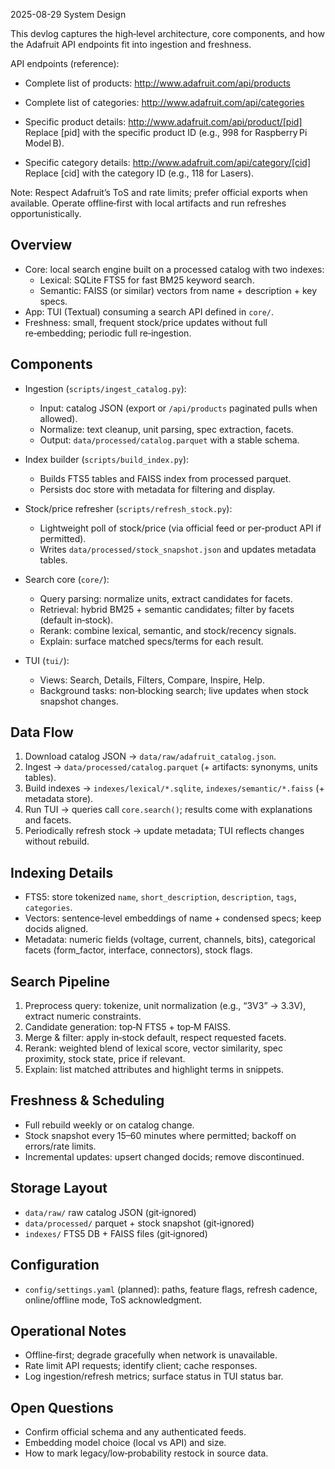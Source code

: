 2025-08-29 System Design

This devlog captures the high‑level architecture, core components, and how the Adafruit API endpoints fit into ingestion and freshness.

API endpoints (reference):

- Complete list of products:
  http://www.adafruit.com/api/products

- Complete list of categories:
  http://www.adafruit.com/api/categories

- Specific product details:
  http://www.adafruit.com/api/product/[pid]
  Replace [pid] with the specific product ID (e.g., 998 for Raspberry Pi Model B).

- Specific category details:
  http://www.adafruit.com/api/category/[cid]
  Replace [cid] with the category ID (e.g., 118 for Lasers).

Note: Respect Adafruit’s ToS and rate limits; prefer official exports when available. Operate offline‑first with local artifacts and run refreshes opportunistically.

Overview
--------

- Core: local search engine built on a processed catalog with two indexes:
  - Lexical: SQLite FTS5 for fast BM25 keyword search.
  - Semantic: FAISS (or similar) vectors from name + description + key specs.
- App: TUI (Textual) consuming a search API defined in `core/`.
- Freshness: small, frequent stock/price updates without full re‑embedding; periodic full re‑ingestion.

Components
----------

- Ingestion (`scripts/ingest_catalog.py`):
  - Input: catalog JSON (export or `/api/products` paginated pulls when allowed).
  - Normalize: text cleanup, unit parsing, spec extraction, facets.
  - Output: `data/processed/catalog.parquet` with a stable schema.

- Index builder (`scripts/build_index.py`):
  - Builds FTS5 tables and FAISS index from processed parquet.
  - Persists doc store with metadata for filtering and display.

- Stock/price refresher (`scripts/refresh_stock.py`):
  - Lightweight poll of stock/price (via official feed or per‑product API if permitted).
  - Writes `data/processed/stock_snapshot.json` and updates metadata tables.

- Search core (`core/`):
  - Query parsing: normalize units, extract candidates for facets.
  - Retrieval: hybrid BM25 + semantic candidates; filter by facets (default in‑stock).
  - Rerank: combine lexical, semantic, and stock/recency signals.
  - Explain: surface matched specs/terms for each result.

- TUI (`tui/`):
  - Views: Search, Details, Filters, Compare, Inspire, Help.
  - Background tasks: non‑blocking search; live updates when stock snapshot changes.

Data Flow
---------

1. Download catalog JSON → `data/raw/adafruit_catalog.json`.
2. Ingest → `data/processed/catalog.parquet` (+ artifacts: synonyms, units tables).
3. Build indexes → `indexes/lexical/*.sqlite`, `indexes/semantic/*.faiss` (+ metadata store).
4. Run TUI → queries call `core.search()`; results come with explanations and facets.
5. Periodically refresh stock → update metadata; TUI reflects changes without rebuild.

Indexing Details
----------------

- FTS5: store tokenized `name`, `short_description`, `description`, `tags`, `categories`.
- Vectors: sentence‑level embeddings of name + condensed specs; keep docids aligned.
- Metadata: numeric fields (voltage, current, channels, bits), categorical facets (form_factor, interface, connectors), stock flags.

Search Pipeline
---------------

1. Preprocess query: tokenize, unit normalization (e.g., “3V3” → 3.3V), extract numeric constraints.
2. Candidate generation: top‑N FTS5 + top‑M FAISS.
3. Merge & filter: apply in‑stock default, respect requested facets.
4. Rerank: weighted blend of lexical score, vector similarity, spec proximity, stock state, price if relevant.
5. Explain: list matched attributes and highlight terms in snippets.

Freshness & Scheduling
----------------------

- Full rebuild weekly or on catalog change.
- Stock snapshot every 15–60 minutes where permitted; backoff on errors/rate limits.
- Incremental updates: upsert changed docids; remove discontinued.

Storage Layout
--------------

- `data/raw/`          raw catalog JSON (git‑ignored)
- `data/processed/`    parquet + stock snapshot (git‑ignored)
- `indexes/`           FTS5 DB + FAISS files (git‑ignored)

Configuration
-------------

- `config/settings.yaml` (planned): paths, feature flags, refresh cadence, online/offline mode, ToS acknowledgment.

Operational Notes
-----------------

- Offline‑first; degrade gracefully when network is unavailable.
- Rate limit API requests; identify client; cache responses.
- Log ingestion/refresh metrics; surface status in TUI status bar.

Open Questions
--------------

- Confirm official schema and any authenticated feeds.
- Embedding model choice (local vs API) and size.
- How to mark legacy/low‑probability restock in source data.
